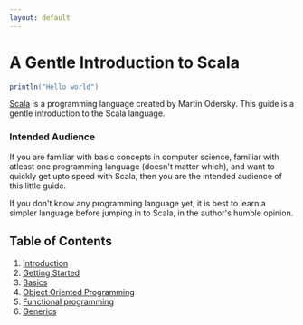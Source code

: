 ```yaml
---
layout: default
---
```


# A Gentle Introduction to Scala

``` scala
println("Hello world")
```

[Scala](http://scala-lang.org/) is a programming language created by Martin Odersky. This guide is a gentle
introduction to the Scala language.

### Intended Audience
If you are familiar with basic concepts in computer science, familiar with atleast
one programming language (doesn't matter which), and want to quickly get upto speed with Scala,
then you are the intended audience of this little guide.

If you don't know any programming language yet, it is best to learn
a simpler language before jumping in to Scala, in the author's humble opinion.

## Table of Contents
1. [Introduction](chapter1)
2. [Getting Started](chapter2)
3. [Basics](chapter2)
4. [Object Oriented Programming](chapter2)
5. [Functional programming](chapter2)
6. [Generics](chapter2)
